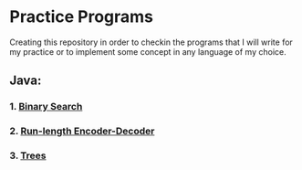 # Practice Programs
Creating this repository in order to checkin the programs that I will write for my practice or to implement some concept in any language of my choice.

## Java:
### 1. [Binary Search](https://github.com/milan0410/Practice_Programs/tree/main/Java/BinarySearch)
### 2. [Run-length Encoder-Decoder](https://github.com/milan0410/Practice_Programs/tree/main/Java/runLengthEncodeDecode)
### 3. [Trees](https://github.com/milan-vishnoi/Practice_Programs/tree/main/Java/Trees)
